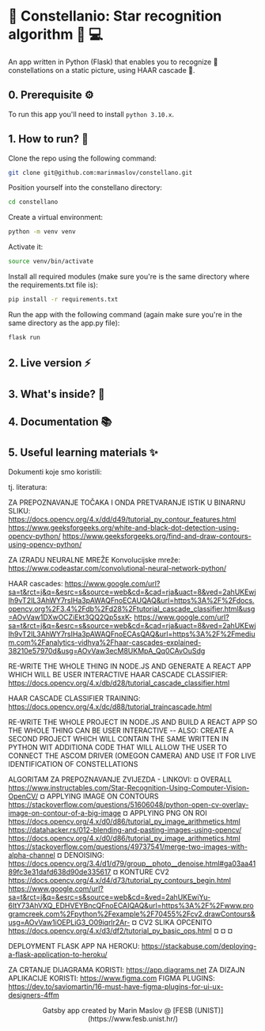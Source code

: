 # 🌟 Constellanio: Star recognition algorithm 🌌 💻

An app written in Python (Flask) that enables you to recognize 👀 constellations on a static picture, using HAAR cascade 🤖.

## 0. Prerequisite ⚙️
To run this app you'll need to install `python 3.10.x`.

## 1. How to run? 🚀
Clone the repo using the following command:
```bash
git clone git@github.com:marinmaslov/constellano.git
```
Position yourself into the constellano directory:
```bash
cd constellano
```
Create a virtual environment:
```bash
python -m venv venv
```
Activate it:
```bash
source venv/bin/activate
```
Install all required modules (make sure you're is the same directory where the requirements.txt file is):
```bash
pip install -r requirements.txt
```
Run the app with the following command (again make sure you're in the same directory as the app.py file):
```bash
flask run
```

## 2. Live version ⚡

## 3. What's inside? 🧐

## 4. Documentation 📚

## 5. Useful learning materials ✨





Dokumenti koje smo koristili:

tj. literatura:

ZA PREPOZNAVANJE TOČAKA I ONDA PRETVARANJE ISTIK U BINARNU SLIKU:
https://docs.opencv.org/4.x/dd/d49/tutorial_py_contour_features.html
https://www.geeksforgeeks.org/white-and-black-dot-detection-using-opencv-python/
https://www.geeksforgeeks.org/find-and-draw-contours-using-opencv-python/

ZA IZRADU NEURALNE MREŽE
Konvolucijske mreže:
https://www.codeastar.com/convolutional-neural-network-python/



HAAR cascades:
https://www.google.com/url?sa=t&rct=j&q=&esrc=s&source=web&cd=&cad=rja&uact=8&ved=2ahUKEwjIh9vT2IL3AhWY7rsIHa3pAWAQFnoECAUQAQ&url=https%3A%2F%2Fdocs.opencv.org%2F3.4%2Fdb%2Fd28%2Ftutorial_cascade_classifier.html&usg=AOvVaw1DXwOCZiEkt3QQ2Qp5sxK-
https://www.google.com/url?sa=t&rct=j&q=&esrc=s&source=web&cd=&cad=rja&uact=8&ved=2ahUKEwjIh9vT2IL3AhWY7rsIHa3pAWAQFnoECAsQAQ&url=https%3A%2F%2Fmedium.com%2Fanalytics-vidhya%2Fhaar-cascades-explained-38210e57970d&usg=AOvVaw3ecM8UKMpA_Qq0CAvOuSdg



RE-WRITE THE WHOLE THING IN NODE.JS AND GENERATE A REACT APP WHICH WILL BE USER INTERACTIVE
HAAR CASCADE CLASSIFIER:
https://docs.opencv.org/4.x/db/d28/tutorial_cascade_classifier.html

HAAR CASCADE CLASSIFIER TRAINING:
https://docs.opencv.org/4.x/dc/d88/tutorial_traincascade.html

RE-WRITE THE WHOLE PROJECT IN NODE.JS AND BUILD A REACT APP SO THE WHOLE THING CAN BE USER INTERACTIVE
-- ALSO: CREATE A SECOND PROJECT WHICH WILL CONTAIN THE SAME WRITTEN IN PYTHON WIT ADDITIONA CODE THAT WILL ALLOW THE USER TO CONNECT THE ASCOM DRIVER (OMEGON CAMERA) AND USE IT FOR LIVE IDENTIFICATION OF CONSTELLATIONS





ALGORITAM ZA PREPOZNAVANJE ZVIJEZDA - LINKOVI:
¤ OVERALL https://www.instructables.com/Star-Recognition-Using-Computer-Vision-OpenCV/
¤ APPLYING IMAGE ON CONTOURS https://stackoverflow.com/questions/51606048/python-open-cv-overlay-image-on-contour-of-a-big-image
¤ APPLYING PNG ON ROI https://docs.opencv.org/4.x/d0/d86/tutorial_py_image_arithmetics.html https://datahacker.rs/012-blending-and-pasting-images-using-opencv/ https://docs.opencv.org/4.x/d0/d86/tutorial_py_image_arithmetics.html https://stackoverflow.com/questions/49737541/merge-two-images-with-alpha-channel
¤ DENOISING: https://docs.opencv.org/3.4/d1/d79/group__photo__denoise.html#ga03aa4189fc3e31dafd638d90de335617
¤ KONTURE CV2 https://docs.opencv.org/4.x/d4/d73/tutorial_py_contours_begin.html https://www.google.com/url?sa=t&rct=j&q=&esrc=s&source=web&cd=&ved=2ahUKEwiYu-6ItY73AhVXQ_EDHVEYBncQFnoECAIQAQ&url=https%3A%2F%2Fwww.programcreek.com%2Fpython%2Fexample%2F70455%2Fcv2.drawContours&usg=AOvVaw1iOEPLiG3_O09iqrlr2Ar-
¤ CV2 SLIKA OPCENITO https://docs.opencv.org/4.x/d3/df2/tutorial_py_basic_ops.html
¤
¤
¤




DEPLOYMENT FLASK APP NA HEROKU: https://stackabuse.com/deploying-a-flask-application-to-heroku/



ZA CRTANJE DIJAGRAMA KORISTI: https://app.diagrams.net
ZA DIZAJN APLIKACIJE KORISTI: https://www.figma.com
FIGMA PLUGINS: https://dev.to/saviomartin/16-must-have-figma-plugins-for-ui-ux-designers-4ffm

<p align="center">
Gatsby app created by Marin Maslov @ [FESB (UNIST)](https://www.fesb.unist.hr/)
</p>
